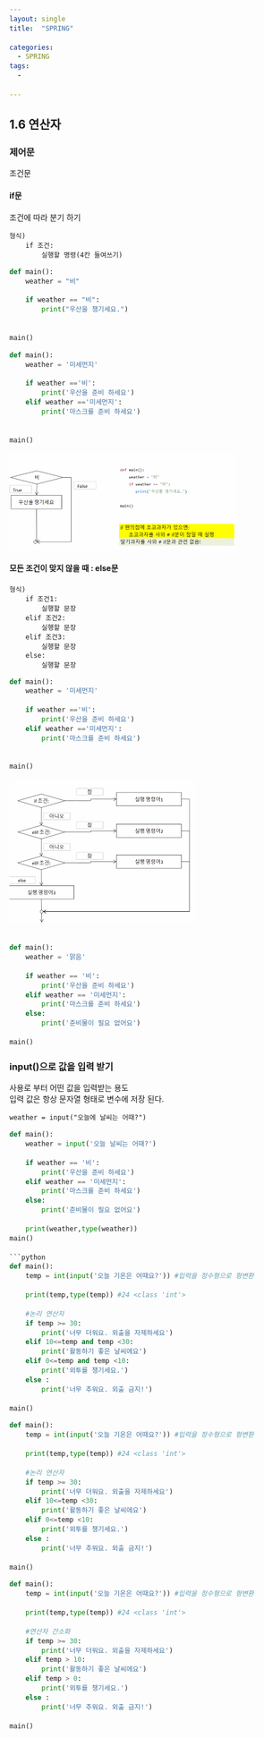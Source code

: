 ```yaml
---
layout: single
title:  "SPRING"

categories:
  - SPRING
tags:
  - 
  
---
```

1.6 연산자
---

### 제어문

조건문

#### if문

조건에 따라 분기 하기  
```
형식)
    if 조건:
        실행할 명령(4칸 들여쓰기)

```
```python
def main():
    weather = "비"

    if weather == "비":
        print("우산을 챙기세요.")


main()
```

```python
def main():
    weather = '미세먼지'

    if weather =='비':
        print('우산을 준비 하세요')
    elif weather =='미세먼지':
        print('마스크를 준비 하세요')
    
    
main()
```
![15](/assets/images/PYTHON/15.PNG)

#### 모든 조건이 맞지 않을 때 : else문

```
형식)
    if 조건1:
        실행할 문장
    elif 조건2:
        실행할 문장
    elif 조건3:
        실행할 문장
    else:
        실행할 문장
```

```python
def main():
    weather = '미세먼지'

    if weather =='비':
        print('우산을 준비 하세요')
    elif weather =='미세먼지':
        print('마스크를 준비 하세요')


main()
```
![16](/assets/images/PYTHON/16.PNG)

```python

def main():
    weather = '맑음'

    if weather == '비':
        print('우산을 준비 하세요')
    elif weather == '미세먼지':
        print('마스크를 준비 하세요')
    else:
        print('준비물이 필요 없어요')

main()

```

### input()으로 값을 입력 받기

사용로 부터 어떤 값을 입력받는 용도  
입력 값은 항상 문자열 형태로 변수에 저장 된다.
```
weather = input("오늘에 날씨는 어때?")
```

```python
def main():
    weather = input('오늘 날씨는 어때?')

    if weather == '비':
        print('우산을 준비 하세요')
    elif weather == '미세먼지':
        print('마스크를 준비 하세요')
    else:
        print('준비물이 필요 없어요')

    print(weather,type(weather))
main()

```python
def main():
    temp = int(input('오늘 기온은 어때요?')) #입력을 정수형으로 형변환

    print(temp,type(temp)) #24 <class 'int'>

    #논리 연산자
    if temp >= 30:
        print('너무 더워요. 외출을 자제하세요')
    elif 10<=temp and temp <30:
        print('활동하기 좋은 날씨에요')
    elif 0<=temp and temp <10:
        print('외투를 챙기세요.')
    else :
        print('너무 추워요. 외출 금지!')

main()
```

```python
def main():
    temp = int(input('오늘 기온은 어때요?')) #입력을 정수형으로 형변환

    print(temp,type(temp)) #24 <class 'int'>

    #논리 연산자
    if temp >= 30:
        print('너무 더워요. 외출을 자제하세요')
    elif 10<=temp <30:
        print('활동하기 좋은 날씨에요')
    elif 0<=temp <10:
        print('외투를 챙기세요.')
    else :
        print('너무 추워요. 외출 금지!')

main()

```

```python
def main():
    temp = int(input('오늘 기온은 어때요?')) #입력을 정수형으로 형변환

    print(temp,type(temp)) #24 <class 'int'>

    #연산자 간소화
    if temp >= 30:
        print('너무 더워요. 외출을 자제하세요')
    elif temp > 10:
        print('활동하기 좋은 날씨에요')
    elif temp > 0:
        print('외투를 챙기세요.')
    else :
        print('너무 추워요. 외출 금지!')
    
main()
```



























